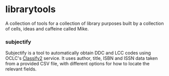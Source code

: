 # librarytools
A collection of tools for a collection of library purposes built by a collection of cells, ideas and caffeine called Mike.

### subjectify
Subjectify is a tool to automatically obtain DDC and LCC codes using OCLC's [Classify2](https://platform.worldcat.org/api-explorer/apis/Classify) service.
It uses author, title, ISBN and ISSN data taken from a provided CSV file, with different options for how to locate the relevant fields.
